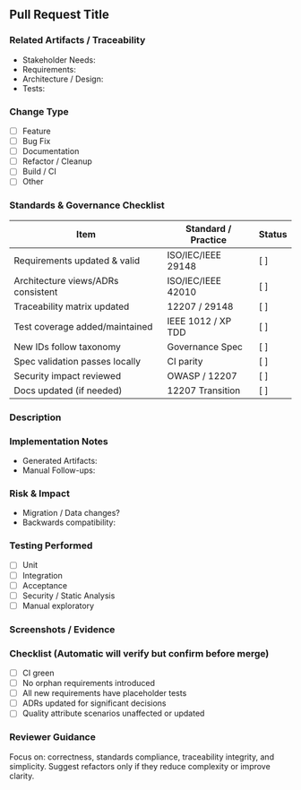 ## Pull Request Title

<!-- Concise summary of the change -->

### Related Artifacts / Traceability
- Stakeholder Needs: <!-- list StR-* IDs -->
- Requirements: <!-- list REQ-* IDs -->
- Architecture / Design: <!-- list ARC-*, ADR-* IDs -->
- Tests: <!-- list TEST-* IDs or describe new generated tests -->

### Change Type
- [ ] Feature
- [ ] Bug Fix
- [ ] Documentation
- [ ] Refactor / Cleanup
- [ ] Build / CI
- [ ] Other

### Standards & Governance Checklist
| Item | Standard / Practice | Status |
|------|---------------------|--------|
| Requirements updated & valid | ISO/IEC/IEEE 29148 | [ ] |
| Architecture views/ADRs consistent | ISO/IEC/IEEE 42010 | [ ] |
| Traceability matrix updated | 12207 / 29148 | [ ] |
| Test coverage added/maintained | IEEE 1012 / XP TDD | [ ] |
| New IDs follow taxonomy | Governance Spec | [ ] |
| Spec validation passes locally | CI parity | [ ] |
| Security impact reviewed | OWASP / 12207 | [ ] |
| Docs updated (if needed) | 12207 Transition | [ ] |

### Description
<!-- Rationale, context, notable decisions, alternatives considered -->

### Implementation Notes
- Generated Artifacts: <!-- spec-index.json, traceability.json, generated tests -->
- Manual Follow-ups: <!-- list if any -->

### Risk & Impact
- Migration / Data changes? <!-- yes/no + details -->
- Backwards compatibility: <!-- impact -->

### Testing Performed
- [ ] Unit
- [ ] Integration
- [ ] Acceptance
- [ ] Security / Static Analysis
- [ ] Manual exploratory

### Screenshots / Evidence
<!-- attach if UI or reports -->

### Checklist (Automatic will verify but confirm before merge)
- [ ] CI green
- [ ] No orphan requirements introduced
- [ ] All new requirements have placeholder tests
- [ ] ADRs updated for significant decisions
- [ ] Quality attribute scenarios unaffected or updated

### Reviewer Guidance
Focus on: correctness, standards compliance, traceability integrity, and simplicity. Suggest refactors only if they reduce complexity or improve clarity.
